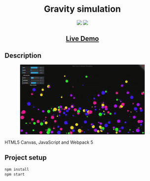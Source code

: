 ## <h1 align="center">Gravity simulation</h1>

<p align="center">
<img src="https://img.shields.io/badge/made%20by-Mráz Róbert-blue.svg" >
<img src="https://img.shields.io/github/languages/top/MrazRobert/canvas-gravity-simulation.svg" >
</p>

<h2 align="center"><a href="#">Live Demo</a></h2>

## Description

<p align="center">
<img src="./public/image/gravity_simulation.gif" width="80%"></p>

<p>HTML5 Canvas, JavaScript and Webpack 5</p>

## Project setup

```
npm install
npm start
```
